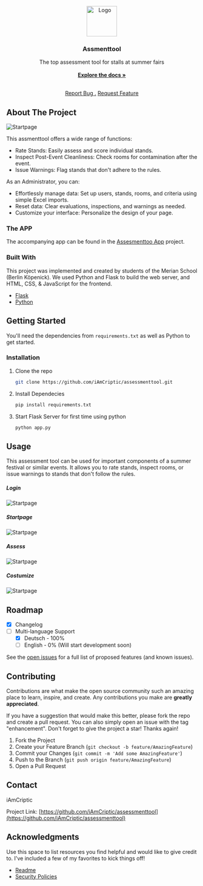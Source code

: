 
<br/>
<div align="center">
<a href="https://github.com/ShaanCoding/ReadME-Generator">
<img src="https://github.com/iAmCriptic/assessmenttool/blob/main/datas/logo.png?raw=true" alt="Logo" width="80" height="80">
</a>
<h3 align="center">Assmenttool</h3>
<p align="center">
The top assessment tool for stalls at summer fairs
<br/>
<br/>
<a href="https://github.com/iAmCriptic/assessmenttool/"><strong>Explore the docs »</strong></a>
<br/>
<br/>
  
<a href="https://github.com/iAmCriptic/assessmenttool/issues/new?template=bug_report.md">Report Bug .</a>
<a href="https://github.com/iAmCriptic/assessmenttool/issues/new?template=feature_request.md">Request Feature</a>
</p>
</div>

## About The Project

![Startpage ](https://github.com/iAmCriptic/assessmenttool/blob/main/datas/Tool_Showcase/Screenshot%202025-06-22%20180100.png?raw=true)

This assmenttool offers a wide range of functions:

- Rate Stands: Easily assess and score individual stands.
- Inspect Post-Event Cleanliness: Check rooms for contamination after the event.
- Issue Warnings: Flag stands that don't adhere to the rules.


As an Administrator, you can:

- Effortlessly manage data: Set up users, stands, rooms, and criteria using simple Excel imports.
- Reset data: Clear evaluations, inspections, and warnings as needed.
- Customize your interface: Personalize the design of your page.



### The APP
The accompanying app can be found in the  [Assesmenttoo App](https://github.com/iAmCriptic/assessmenttool_app) project.
### Built With

This project was implemented and created by students of the Merian School (Berlin Köpenick). We used Python and Flask to build the web server, and HTML, CSS, & JavaScript for the frontend.

- [Flask](https://flask.palletsprojects.com/en/stable/)
- [Python](https://www.python.org/)
## Getting Started

You'll need the dependencies from   ```requirements.txt``` as well as Python to get started.
### Installation


1. Clone the repo
   ```sh
   git clone https://github.com/iAmCriptic/assessmenttool.git
   ```
3. Install Dependecies
   ```sh
   pip install requirements.txt
   ```
4. Start Flask Server for first time using python
   ```sh
   python app.py
   ```
## Usage

This assessment tool can be used for important components of a summer festival or similar events. It allows you to rate stands, inspect rooms, or issue warnings to stands that don't follow the rules.

##### Login
![Startpage ](https://github.com/iAmCriptic/assessmenttool/blob/main/datas/Tool_Showcase/Screenshot%202025-06-22%20180020.png?raw=true)

##### Startpage
![Startpage ](https://github.com/iAmCriptic/assessmenttool/blob/main/datas/Tool_Showcase/Screenshot%202025-06-22%20180044.png?raw=true)

##### Assess 
![Startpage ](https://github.com/iAmCriptic/assessmenttool/blob/main/datas/Tool_Showcase/Screenshot%202025-06-22%20180127.png?raw=true)

##### Costumize
 ![Startpage ](https://github.com/iAmCriptic/assessmenttool/blob/main/datas/Tool_Showcase/Screenshot%202025-06-22%20180118.png?raw=true)
## Roadmap

- [x] Changelog
- [ ] Multi-language Support
  - [x] Deutsch - 100%
  - [ ] English - 0% (Will start development soon)

See the [open issues](https://github.com/iAmCriptic/assessmenttool/issues) for a full list of proposed features (and known issues).
## Contributing

Contributions are what make the open source community such an amazing place to learn, inspire, and create. Any contributions you make are **greatly appreciated**.

If you have a suggestion that would make this better, please fork the repo and create a pull request. You can also simply open an issue with the tag "enhancement".
Don't forget to give the project a star! Thanks again!

1. Fork the Project
2. Create your Feature Branch (`git checkout -b feature/AmazingFeature`)
3. Commit your Changes (`git commit -m 'Add some AmazingFeature'`)
4. Push to the Branch (`git push origin feature/AmazingFeature`)
5. Open a Pull Request
## Contact

iAmCriptic

Project Link: [https://github.com/iAmCriptic/assessmenttool](https://github.com/iAmCriptic/assessmenttool)
## Acknowledgments

Use this space to list resources you find helpful and would like to give credit to. I've included a few of my favorites to kick things off!


- [Readme](https://github.com/iAmCriptic/assessmenttool?tab=readme-ov-file)
- [Security Policies](https://github.com/iAmCriptic/assessmenttool?tab=security-ov-file)
